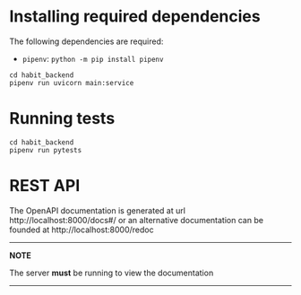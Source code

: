 # Installing required dependencies

The following dependencies are required:
- `pipenv`: `python -m pip install pipenv`

```commandline
cd habit_backend
pipenv run uvicorn main:service
```

# Running tests

```commandline
cd habit_backend
pipenv run pytests
```

# REST API

The OpenAPI documentation is generated at url http://localhost:8000/docs#/ or
an alternative documentation can be founded at http://localhost:8000/redoc

---
**NOTE**

The server **must** be running to view the documentation

---